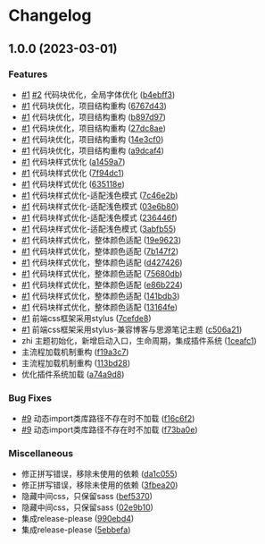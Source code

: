 # Changelog

## 1.0.0 (2023-03-01)


### Features

* [#1](https://github.com/terwer/zhi/issues/1) [#2](https://github.com/terwer/zhi/issues/2) 代码块优化，全局字体优化 ([b4ebff3](https://github.com/terwer/zhi/commit/b4ebff35d2e11eaf88cdbf5ac4a2376eea317e7d))
* [#1](https://github.com/terwer/zhi/issues/1) 代码块优化，项目结构重构 ([6767d43](https://github.com/terwer/zhi/commit/6767d437c7225a2afeb53dac0020c0cb27b299cb))
* [#1](https://github.com/terwer/zhi/issues/1) 代码块优化，项目结构重构 ([b897d97](https://github.com/terwer/zhi/commit/b897d97e9cf45b89b194806cbf81b0e686b94f2f))
* [#1](https://github.com/terwer/zhi/issues/1) 代码块优化，项目结构重构 ([27dc8ae](https://github.com/terwer/zhi/commit/27dc8ae1fe2d563d0e9957c54f1ad21f659ed606))
* [#1](https://github.com/terwer/zhi/issues/1) 代码块优化，项目结构重构 ([14e3cf0](https://github.com/terwer/zhi/commit/14e3cf0971331594198dbe9df38099bb48c93ce1))
* [#1](https://github.com/terwer/zhi/issues/1) 代码块优化，项目结构重构 ([a9dcaf4](https://github.com/terwer/zhi/commit/a9dcaf4c94493887baf173fa8e933ddb75f33063))
* [#1](https://github.com/terwer/zhi/issues/1) 代码块样式优化 ([a1459a7](https://github.com/terwer/zhi/commit/a1459a7b16b2eba8fb10dbdec3d3ec2e8c6fcfea))
* [#1](https://github.com/terwer/zhi/issues/1) 代码块样式优化 ([7f94dc1](https://github.com/terwer/zhi/commit/7f94dc196c97e2dd0ae8b287d73fab5c82f5a71d))
* [#1](https://github.com/terwer/zhi/issues/1) 代码块样式优化 ([635118e](https://github.com/terwer/zhi/commit/635118ec43492aae287b0a345dfad355a1dfe0ae))
* [#1](https://github.com/terwer/zhi/issues/1) 代码块样式优化-适配浅色模式 ([7c46e2b](https://github.com/terwer/zhi/commit/7c46e2bf16303b85804e47ec0500cb1e0c598607))
* [#1](https://github.com/terwer/zhi/issues/1) 代码块样式优化-适配浅色模式 ([03e6b80](https://github.com/terwer/zhi/commit/03e6b803df2399ff60fceae4c16787b0a9ddfe6b))
* [#1](https://github.com/terwer/zhi/issues/1) 代码块样式优化-适配浅色模式 ([236446f](https://github.com/terwer/zhi/commit/236446f1e4612bf36d06a659ca4b095682c41460))
* [#1](https://github.com/terwer/zhi/issues/1) 代码块样式优化-适配浅色模式 ([3abfb55](https://github.com/terwer/zhi/commit/3abfb558b062793240990a1b490c4c2ea5b3023f))
* [#1](https://github.com/terwer/zhi/issues/1) 代码块样式优化，整体颜色适配 ([19e9623](https://github.com/terwer/zhi/commit/19e962320d92681e88a9c35f9914cb59494a3fc4))
* [#1](https://github.com/terwer/zhi/issues/1) 代码块样式优化，整体颜色适配 ([7b147f2](https://github.com/terwer/zhi/commit/7b147f276e9a92e455378910f51bce20763db8e1))
* [#1](https://github.com/terwer/zhi/issues/1) 代码块样式优化，整体颜色适配 ([d427426](https://github.com/terwer/zhi/commit/d427426d0291e55707f760e66d4e653bded224e7))
* [#1](https://github.com/terwer/zhi/issues/1) 代码块样式优化，整体颜色适配 ([75680db](https://github.com/terwer/zhi/commit/75680dbc3837cd778a235461bef644441ac6a3fe))
* [#1](https://github.com/terwer/zhi/issues/1) 代码块样式优化，整体颜色适配 ([e86b224](https://github.com/terwer/zhi/commit/e86b224e946e9f03ee4ef3799a2f0bb2ba1e7e26))
* [#1](https://github.com/terwer/zhi/issues/1) 代码块样式优化，整体颜色适配 ([141bdb3](https://github.com/terwer/zhi/commit/141bdb3cbbca85686e96a361ef75869396fee225))
* [#1](https://github.com/terwer/zhi/issues/1) 代码块样式优化，整体颜色适配 ([13164fe](https://github.com/terwer/zhi/commit/13164fe0279253493e4c9be7f73befafb3c3d3b8))
* [#1](https://github.com/terwer/zhi/issues/1) 前端css框架采用stylus ([7cefde8](https://github.com/terwer/zhi/commit/7cefde86c70120abfe6c91b322618f903854251b))
* [#1](https://github.com/terwer/zhi/issues/1) 前端css框架采用stylus-兼容博客与思源笔记主题 ([c506a21](https://github.com/terwer/zhi/commit/c506a21173c0a5bde8e3d6ef20156b83963cffc7))
* zhi 主题初始化，新增启动入口，生命周期，集成插件系统 ([1ceafc1](https://github.com/terwer/zhi/commit/1ceafc110e63a163974efc2d4838b16d68d234da))
* 主流程加载机制重构 ([f19a3c7](https://github.com/terwer/zhi/commit/f19a3c713b3664edd04b5726f8db6772435c09d8))
* 主流程加载机制重构 ([113bd28](https://github.com/terwer/zhi/commit/113bd280519f8acd0bdfa353f7b076c37d2adc79))
* 优化插件系统加载 ([a74a9d8](https://github.com/terwer/zhi/commit/a74a9d82c6b0115d795bad1e3f0e6d1a681a47d8))


### Bug Fixes

* [#9](https://github.com/terwer/zhi/issues/9) 动态import类库路径不存在时不加载 ([f16c6f2](https://github.com/terwer/zhi/commit/f16c6f2f3773acb5c845ecd9d7ce1266b95205fd))
* [#9](https://github.com/terwer/zhi/issues/9) 动态import类库路径不存在时不加载 ([f73ba0e](https://github.com/terwer/zhi/commit/f73ba0e55491d90ff5429f597c7af7844fa5e366))


### Miscellaneous

* 修正拼写错误，移除未使用的依赖 ([da1c055](https://github.com/terwer/zhi/commit/da1c05574e51c3fea0969617adc27b279ffef592))
* 修正拼写错误，移除未使用的依赖 ([3fbea20](https://github.com/terwer/zhi/commit/3fbea20945c996ec89bd7dee3d742cbf4942664b))
* 隐藏中间css，只保留sass ([bef5370](https://github.com/terwer/zhi/commit/bef5370465c0f4c5173fcce80a39fcc65ca574c3))
* 隐藏中间css，只保留sass ([02e9b10](https://github.com/terwer/zhi/commit/02e9b10c21b4508fe4f9bc3ad6a140f01c058c42))
* 集成release-please ([990ebd4](https://github.com/terwer/zhi/commit/990ebd44df215a49888b6aff9a909dad0ea8722f))
* 集成release-please ([5ebbefa](https://github.com/terwer/zhi/commit/5ebbefa0b47f3ba2be0d9c90df9afa7d05de280a))
